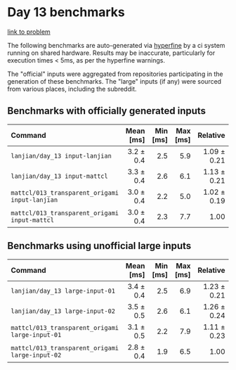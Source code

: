 # Day 13 benchmarks

[link to problem](http://adventofcode.com/2021/day/13)

The following benchmarks are auto-generated via [hyperfine](https://github.com/sharkdp/hyperfine) by a ci system running on shared hardware. Results may be inaccurate, particularly for execution times < 5ms, as per the hyperfine warnings.

The "official" inputs were aggregated from repositories participating in the generation of these benchmarks. The "large" inputs (if any) were sourced from various places, including the subreddit.

## Benchmarks with officially generated inputs
| Command | Mean [ms] | Min [ms] | Max [ms] | Relative |
|:---|---:|---:|---:|---:|
| `lanjian/day_13 input-lanjian` | 3.2 ± 0.4 | 2.5 | 5.9 | 1.09 ± 0.21 |
| `lanjian/day_13 input-mattcl` | 3.3 ± 0.4 | 2.6 | 6.1 | 1.13 ± 0.21 |
| `mattcl/013_transparent_origami input-lanjian` | 3.0 ± 0.4 | 2.2 | 5.0 | 1.02 ± 0.19 |
| `mattcl/013_transparent_origami input-mattcl` | 3.0 ± 0.4 | 2.3 | 7.7 | 1.00 |
## Benchmarks using unofficial large inputs
| Command | Mean [ms] | Min [ms] | Max [ms] | Relative |
|:---|---:|---:|---:|---:|
| `lanjian/day_13 large-input-01` | 3.4 ± 0.4 | 2.5 | 6.9 | 1.23 ± 0.21 |
| `lanjian/day_13 large-input-02` | 3.5 ± 0.5 | 2.6 | 6.1 | 1.26 ± 0.24 |
| `mattcl/013_transparent_origami large-input-01` | 3.1 ± 0.5 | 2.2 | 7.9 | 1.11 ± 0.23 |
| `mattcl/013_transparent_origami large-input-02` | 2.8 ± 0.4 | 1.9 | 6.5 | 1.00 |
